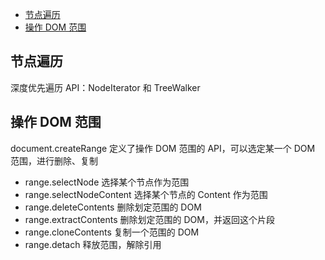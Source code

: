 <!-- START doctoc generated TOC please keep comment here to allow auto update -->
<!-- DON'T EDIT THIS SECTION, INSTEAD RE-RUN doctoc TO UPDATE -->

- [节点遍历](#%E8%8A%82%E7%82%B9%E9%81%8D%E5%8E%86)
- [操作 DOM 范围](#%E6%93%8D%E4%BD%9C-dom-%E8%8C%83%E5%9B%B4)

<!-- END doctoc generated TOC please keep comment here to allow auto update -->

## 节点遍历

深度优先遍历 API：NodeIterator 和 TreeWalker

## 操作 DOM 范围

document.createRange 定义了操作 DOM 范围的 API，可以选定某一个 DOM 范围，进行删除、复制

- range.selectNode 选择某个节点作为范围
- range.selectNodeContent 选择某个节点的 Content 作为范围
- range.deleteContents 删除划定范围的 DOM
- range.extractContents 删除划定范围的 DOM，并返回这个片段
- range.cloneContents 复制一个范围的 DOM
- range.detach 释放范围，解除引用
